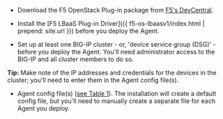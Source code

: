 - Download the F5 OpenStack Plug-in package from [F5's DevCentral](https://devcentral.f5.com/d/openstack-neutron-lbaas-driver-and-agent).

- Install the [F5 LBaaS Plug-in Driver]({{ f5-os-lbaasv1/index.html | prepend: site.url }}) before you deploy the Agent. 
  
- Set up at least one BIG-IP cluster - or, 'device service group \(DSG\)' -  before you deploy the Agent. You'll need administrator access to the BIG-IP and all cluster members to do so.

**Tip:** Make note of the IP addresses and credentials for the devices in the cluster; you'll need to enter them in the Agent config file\(s\).

- Agent config file\(s\) \([see Table 1](f5-os-agent/os_lbaas_agent_config_settings.xlsx)\). The installation will create a default config file, but you'll need to manually create a separate file for each Agent you deploy. 
